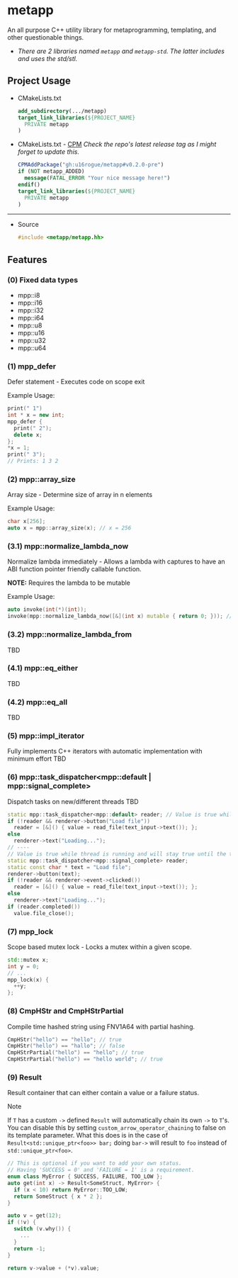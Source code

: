 # metapp
An all purpose C++ utility library for metaprogramming, templating, and other questionable things.
* *There are 2 libraries named `metapp` and `metapp-std`. The latter includes and uses the std/stl.*

## Project Usage
* CMakeLists.txt
  ```cmake
  add_subdirectory(.../metapp)
  target_link_libraries(${PROJECT_NAME}
    PRIVATE metapp
  )
  ```
* CMakeLists.txt - [CPM](https://github.com/cpm-cmake/CPM.cmake)
  *Check the repo's latest release tag as I might forget to update this.*
  ```cmake
  CPMAddPackage("gh:u16rogue/metapp#v0.2.0-pre") 
  if (NOT metapp_ADDED)
    message(FATAL_ERROR "Your nice message here!")
  endif()
  target_link_libraries(${PROJECT_NAME}
    PRIVATE metapp
  )
  ```
<hr>

* Source
  ```c++
  #include <metapp/metapp.hh>
  ```

## Features

### (0) Fixed data types
* mpp::i8 
* mpp::i16
* mpp::i32
* mpp::i64
* mpp::u8 
* mpp::u16
* mpp::u32
* mpp::u64

### (1) mpp_defer
Defer statement - Executes code on scope exit

Example Usage:
```c++
print(" 1")
int * x = new int;
mpp_defer {
  print(" 2");
  delete x;
};
*x = 1;
print(" 3");
// Prints: 1 3 2
```

### (2) mpp::array_size
Array size - Determine size of array in n elements

Example Usage:
```c++
char x[256];
auto x = mpp::array_size(x); // x = 256
```

### (3.1) mpp::normalize_lambda_now
Normalize lambda immediately - Allows a lambda with captures to have an ABI function pointer friendly callable function.

**NOTE:** Requires the lambda to be mutable

Example Usage:
```c++
auto invoke(int(*)(int));
invoke(mpp::normalize_lambda_now([&](int x) mutable { return 0; })); // This will not work if you directly pass the lambda
```

### (3.2) mpp::normalize_lambda_from
TBD

### (4.1) mpp::eq_either
TBD

### (4.2) mpp::eq_all
TBD

### (5) mpp::impl_iterator<T>
Fully implements C++ iterators with automatic implementation with minimum effort
TBD

### (6) mpp::task_dispatcher<mpp::default | mpp::signal_complete>
Dispatch tasks on new/different threads
TBD
```c++
static mpp::task_dispatcher<mpp::default> reader; // Value is true while the thread is running and turns false when it ends.
if (!reader && renderer->button("Load file"))
  reader = [&]() { value = read_file(text_input->text()); };
else
  renderer->text("Loading...");
// ----
// Value is true while thread is running and will stay true until the thread ends and `completed()` is called. completed() will remain false while the thread is running until it ends, when the thread ends completed() will return true, the next and consequent calls will return false. completed() will only be true once when the thread is completed.
static mpp::task_dispatcher<mpp::signal_complete> reader; 
static const char * text = "Load file";
renderer->button(text);
if (!reader && renderer->event->clicked())
  reader = [&]() { value = read_file(text_input->text()); };
else
  renderer->text("Loading...");
if (reader.completed())
  value.file_close();
```

### (7) mpp_lock
Scope based mutex lock - Locks a mutex within a given scope.
```c++
std::mutex x;
int y = 0;
// ...
mpp_lock(x) {
  ++y;
};
```

### (8) CmpHStr and CmpHStrPartial
Compile time hashed string using FNV1A64 with partial hashing.
```c++
CmpHStr("hello") == "hello"; // true
CmpHStr("hello") == "hallo"; // false
CmpHStrPartial("hello") == "hello"; // true
CmpHStrPartial("hello") == "hello world"; // true
```

### (9) Result
Result container that can either contain a value or a failure status.
> [!NOTE]
> If `T` has a custom `->` defined `Result` will automatically chain its own `->` to `T`'s. You can disable this by setting `custom_arrow_operator_chaining` to false on its template parameter. What this does is in the case of `Result<std::unique_ptr<foo>> bar;` doing `bar->` will result to `foo` instead of `std::unique_ptr<foo>`.

```c++
// This is optional if you want to add your own status.
// Having 'SUCCESS = 0' and 'FAILURE = 1' is a requirement.
enum class MyError { SUCCESS, FAILURE, TOO_LOW };
auto get(int x) -> Result<SomeStruct, MyError> {
  if (x < 10) return MyError::TOO_LOW;
  return SomeStruct { x * 2 };
}

auto v = get(12);
if (!v) {
  switch (v.why()) {
    ...
  }
  return -1;
}

return v->value + (*v).value;
```
